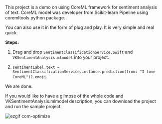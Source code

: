 This project is a demo on using CoreML framework for sentiment analysis of text. 
CoreML model was developer from Scikit-learn Pipeline using coremltools python package.

You can also use it in the form of plug and play. It is very simple and real quick.

**Steps:**

1) Drag and drop ```SentimentClassificationService.Swift``` and ```VKSentimentAnalysis.mlmodel``` into your project.

2) ```sentimentLabel.text = SentimentClassificationService.instance.prediction(from: "I love CoreML")?.emoji```.

We are done. 

If you would like to have a glimpse of the whole code and VKSentimentAnalysis.mlmodel description, you can download the project and run the sample project.

![ezgif com-optimize](https://user-images.githubusercontent.com/21070922/40268666-22b9e79e-5b8f-11e8-91f1-0f1e5d2cdb13.gif)


